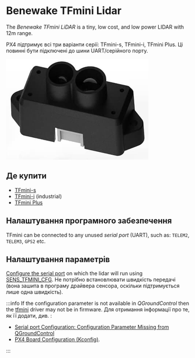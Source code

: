 # Benewake TFmini Lidar

The _Benewake TFmini LiDAR_ is a tiny, low cost, and low power LIDAR with 12m range.

PX4 підтримує всі три варіанти серії: TFmini-s, TFmini-i, TFmini Plus.
Ці повинні бути підключені до шини UART/серійного порту.

![TFmini LiDAR](../../assets/hardware/sensors/tfmini/tfmini_hero.jpg)

## Де купити

- [TFmini-s](https://en.benewake.com/TFminiS/index_proid_325.html)
- [TFmini-i](https://en.benewake.com/TFminii/index_proid_324.html) (industrial)
- [TFmini Plus](https://en.benewake.com/TFminiPlus/index_proid_323.html)

## Налаштування програмного забезпечення

TFmini can be connected to any unused _serial port_ (UART), such as: `TELEM2`, `TELEM3`, `GPS2` etc.

## Налаштування параметрів

[Configure the serial port](../peripherals/serial_configuration.md) on which the lidar will run using [SENS_TFMINI_CFG](../advanced_config/parameter_reference.md#SENS_TFMINI_CFG).
Не потрібно встановлювати швидкість передачі (вона зашита в програму драйвера сенсора, оскільки підтримується лише одна швидкість).

:::info
If the configuration parameter is not available in _QGroundControl_ then the [tfmini](../modules/modules_driver_distance_sensor.md#tfmini) driver may not be in firmware.
Для отримання інформації про те, як її додати, див. :

- [Serial port Configuration: Configuration Parameter Missing from QGroundControl](../peripherals/serial_configuration.md#parameter_not_in_firmware)
- [PX4 Board Configuration (Kconfig)](../hardware/porting_guide_config.md#px4-menuconfig-setup).

:::
